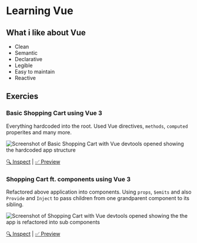 # Learning Vue

## What i like about Vue

- Clean
- Semantic
- Declarative
- Legible
- Easy to maintain
- Reactive

## Exercies

### Basic Shopping Cart using Vue 3

Everything hardcoded into the root. Used Vue directives, `methods`, `computed` properites and many more.


  <img src="https://user-images.githubusercontent.com/34814964/141605629-c2c0c4bb-4888-4a21-af59-e2002c086b00.png" alt="Screenshot of Basic Shopping Cart with Vue devtools opened showing the hardcoded app structure"/>

[🔍 Inspect](https://github.com/zeshhaan/learning-vue3/tree/exercise/directives%2Fshopping-cart) | [✅ Preview](https://learning-vue3-git-exercise-directivesshopping-cart-zshn.vercel.app/)

### Shopping Cart ft. components using Vue 3

Refactored above application into components. Using `props`, `$emits` and also `Provide` and `Inject` to pass children from one grandparent component to its sibling.

  <img src="https://user-images.githubusercontent.com/34814964/141605795-ead84705-0a2a-455f-93f9-254a1bfc6042.png" alt="Screenshot of Shopping Cart with Vue devtools opened showing the the app is refactored into sub components"/>

[🔍 Inspect](https://github.com/zeshhaan/learning-vue3/tree/exercise/directives%2Fshopping-cart-ft-components) | [✅ Preview](https://learning-vue3-git-exercise-directivesshopping-cart-455631-zshn.vercel.app/)
